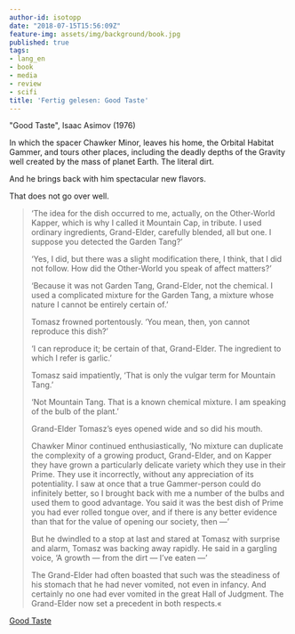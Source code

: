 ```yaml
---
author-id: isotopp
date: "2018-07-15T15:56:09Z"
feature-img: assets/img/background/book.jpg
published: true
tags:
- lang_en
- book
- media
- review
- scifi
title: 'Fertig gelesen: Good Taste'
---
```

"Good Taste", Isaac Asimov (1976)


In which the spacer Chawker Minor, leaves his home, the Orbital Habitat Gammer, and tours other places, including the deadly depths of the Gravity well created by the mass of planet Earth. The literal dirt.

And he brings back with him spectacular new flavors.

That does not go over well.

>‘The idea for the dish occurred to me, actually, on the Other-World Kapper, which is why I called it Mountain Cap, in tribute. I used ordinary ingredients, Grand-Elder, carefully blended, all but one. I suppose you detected the Garden Tang?’
>
> ‘Yes, I did, but there was a slight modification there, I think, that I did not follow. How did the Other-World you speak of affect matters?’
> 
> ‘Because it was not Garden Tang, Grand-Elder, not the chemical. I used a complicated mixture for the Garden Tang, a mixture whose nature I cannot be entirely certain of.’
>
> Tomasz frowned portentously. ‘You mean, then, yon cannot reproduce this dish?’
>
> ‘I can reproduce it; be certain of that, Grand-Elder. The ingredient to which I refer is garlic.’
>
> Tomasz said impatiently, ‘That is only the vulgar term for Mountain Tang.’
> 
> ‘Not Mountain Tang. That is a known chemical mixture. I am speaking of the bulb of the plant.’
>
> Grand-Elder Tomasz’s eyes opened wide and so did his mouth.
>
> Chawker Minor continued enthusiastically, ‘No mixture can duplicate the complexity of a growing product, Grand-Elder, and on Kapper they have grown a particularly delicate variety which they use in their Prime. They use it incorrectly, without any appreciation of its potentiality. I saw at once that a true Gammer-person could do infinitely better, so I brought back with me a number of the bulbs and used them to good advantage. You said it was the best dish of Prime you had ever rolled tongue over, and if there is any better evidence than that for the value of opening our society, then —’
>
> But he dwindled to a stop at last and stared at Tomasz with surprise and alarm, Tomasz was backing away rapidly. He said in a gargling voice, ‘A growth — from the dirt — I’ve eaten —’
>
> The Grand-Elder had often boasted that such was the steadiness of his stomach that he had never vomited, not even in infancy. And certainly no one had ever vomited in the great Hall of Judgment. The Grand-Elder now set a precedent in both respects.«

[Good Taste](https://sites.google.com/site/asimovgoodtaste/)
